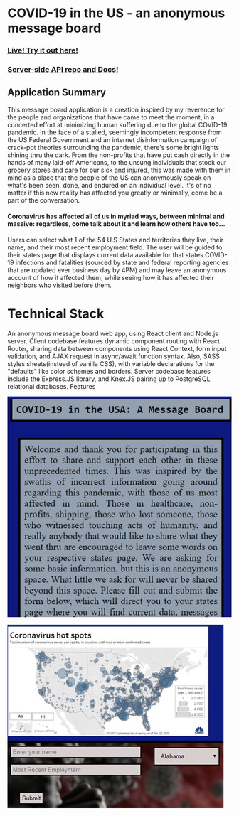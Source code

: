 # COVID-19 in the US - an anonymous message board

### [Live! Try it out here!](https://corona-message-board-us.now.sh/state/10)
### [Server-side API repo and Docs!](https://github.com/thinkful-ei-macaw/covid-19-server-bleek)

## Application Summary

This message board application is a creation inspired by my reverence for the people and organizations that have came to meet the moment, in a concerted effort at minimizing human suffering due to the global COVID-19 pandemic. In the face of a stalled, seemingly incompetent response from the US Federal Government and an internet disinformation campaign of crack-pot theories surrounding the pandemic, there's some bright lights shining thru the dark. From the non-profits that have put cash directly in the hands of many laid-off Americans, to the unsung individuals that stock our grocery stores and care for our sick and injured, this was made with them in mind as a place that the people of the US can anonymously speak on what's been seen, done, and endured on an individual level. It's of no matter if this new reality has affected you greatly or minimally, come be a part of the conversation.

#### Coronavirus has affected all of us in myriad ways, between minimal and massive: regardless, come talk about it and learn how others have too...

Users can select what 1 of the 54 U.S States and territories they live, their name, and their most recent employment field. The user will be guided to their states page that displays current data available for that states COVID-19 infections and fatalities (sourced by state and federal reporting agencies that are updated ever business day by 4PM) and may leave an anonymous account of how it affected them, while seeing how it has affected their neighbors who visited before them.

# Technical Stack

An anonymous message board web app, using React client and Node.js server. Client codebase features dynamic component routing with React Router, sharing data between components using React Context, form input validation, and AJAX request in async/await function syntax. Also, SASS styles sheets(instead of vanilla CSS), with variable declarations for the "defaults" like color schemes and borders.
Server codebase features include the Express.JS library, and Knex.JS pairing up to PostgreSQL relational databases. Features

![screen2](./public/screenshots/screen2.PNG)

![screen1](./public/screenshots/screen1.PNG)
